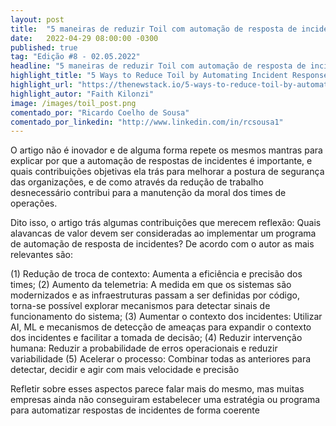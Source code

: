 ```yaml
---
layout: post 
title:  "5 maneiras de reduzir Toil com automação de resposta de incidentes"
date:   2022-04-29 08:00:00 -0300
published: true
tag: "Edição #8 - 02.05.2022"
headline: "5 maneiras de reduzir Toil com automação de resposta de incidentes"
highlight_title: "5 Ways to Reduce Toil by Automating Incident Response"
highlight_url: "https://thenewstack.io/5-ways-to-reduce-toil-by-automating-incident-response/"
highlight_autor: "Faith Kilonzi"
image: /images/toil_post.png
comentado_por: "Ricardo Coelho de Sousa"
comentado_por_linkedin: "http://www.linkedin.com/in/rcsousa1"
---
```

O artigo não é inovador e de alguma forma repete os mesmos mantras para explicar por que a automação de respostas de incidentes é importante, e quais contribuições objetivas ela trás para melhorar a postura de segurança das organizações, e de como através da redução de trabalho desnecessário contribui para a manutenção da moral dos times de operações.
    
Dito isso, o artigo trás algumas contribuições que merecem reflexão: Quais alavancas de valor devem ser consideradas ao implementar um programa de automação de resposta de incidentes? De acordo com o autor as mais relevantes são:
    
(1) Redução de troca de contexto: Aumenta a eficiência e precisão dos times;
(2) Aumento da telemetria: A medida em que os sistemas são modernizados e as infraestruturas passam a ser definidas por código, torna-se possível explorar mecanismos para detectar sinais de funcionamento do sistema;
(3) Aumentar o contexto dos incidentes: Utilizar AI, ML e mecanismos de detecção de ameaças para expandir o contexto dos incidentes e facilitar a tomada de decisão;
(4) Reduzir intervenção humana: Reduzir a probabilidade de erros operacionais e reduzir variabilidade
(5) Acelerar o processo: Combinar todas as anteriores para detectar, decidir e agir com mais velocidade e precisão
    
Refletir sobre esses aspectos parece falar mais do mesmo, mas muitas empresas ainda não conseguiram estabelecer uma estratégia ou programa para automatizar respostas de incidentes de forma coerente
